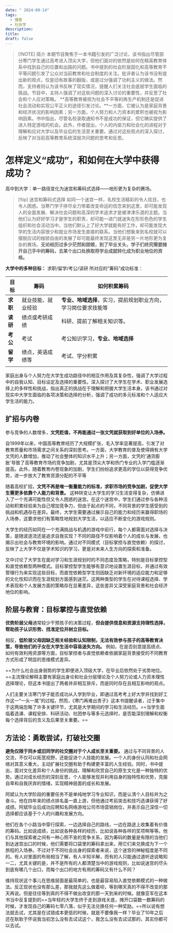 ```yaml
---
date: " 2024-09-14"
tags:
  - 播客
  - 社会学
description: 
title: 
draft: false
---
```

> [!NOTE] 简介
> 本期节目聚焦于一本书籍引发的广泛讨论，该书指出尽管部分寒门学生通过高考进入顶尖大学，但他们面对的依然是如何在精英教育体系中找到自己的位置和出路的问题。书中提到的社会阶层固化和高等教育不平等问题引发了公众对当前教育和社会制度的关注。批评者认为该书没有提出新的观点，仅是旧有故事的翻版，或是过分强调了功利主义的做法。然而，支持者则认为该书反映了现实情况，提醒人们关注社会底层学生面临的挑战。节目中，主持人强调了对这些问题的深入讨论的重要性，并反思了社会和个人应对策略。
>  **高等教育被视为社会不平等的再生产机制还是促进社会流动和实现公平正义的途径引发讨论。**一方面，它被认为是家庭背景和经济状况的影响因素；另一方面，个人努力和人力资本的累积也被视为影响因素。书中指出，尽管名校录取通知书不是成功的保证，但它确实提供了进入特定游戏的机会。此外，作者提出，个人的内驱力和社会化的进程对于理解和应对大学以及毕业后的生活至关重要。通过对这些观点的深入探讨，反映了对当前高等教育系统深层次问题的思考和反思。

# 怎样定义“成功”，和如何在大学中获得成功？

高中到大学：单一路径变化为迷宫和筹码式选择——地形更为复杂的赛场。


> [!tip] 迷宫和筹码式选择
> 如同一个迷宫一样，名校生活精彩的令人炫目，也令人困惑。当寒门学子拼尽全力带着改变命运的信念来到这里，却可能发现人的全面发展、解决社会问题和高深的学术追求才是被津津乐道的主题。当他们认为好好学习才是学生的职责，却可能一进门就迷失在形形色色的学生组织和社会活动当中。当他们默认上了好大学就能有好工作，却可能发现大学的生活内容很少和就业市场发生直接的联系。当他们想象来到名校就可以摆脱应试的枷锁自由的发展了却可能最终发现这里无非是另一片地形更为复杂的赛场。**无论经历过多少茫然和困顿，到了毕业关头，学子们终究需要摊开自己手中的筹码，去某个出口处换取将学业成就转化成为职业地位的资格。**


**大学中的多种目标：** 求职/留学/考公/读研
所对应的“筹码”成功标准：

| 目标     | 筹码        | 如何积累筹码                            |
| ------ | --------- | --------------------------------- |
| **求职** | 就业技能、就业经验 | **专业、地域选择**，实习，提前规划职业方向，学习岗位要求技能等 |
| **读研** | 绩点或考研成绩   | 科研、提前了解相关知识等。                     |
| **考公** | 考试        | 考公知识学习，**专业、地域选择**                |
| **留学** | 绩点，英语成绩等  | 考试、学分积累                           |
|        |           |                                   |

家庭出身与个人努力在大学生成功路径中的相互作用及其复杂性，强调了大学过程中的自我认知、目标设定及选择的重要性。深入探讨了大学生在学术、职业发展选择上的多样性和挑战，指出真正的挑战在于理解和把握大学生活本身。该书通过对现实中大学生面临的各项决策和选择的分析，强调了成功的多元标准和个人适应大学生活的能力。

## 扩招与内卷

参与竞争的人数增多，**文凭贬值，不再能通过一张文凭就获取到好单位的入场券。**

自1999年以来，中国高等教育经历了大规模扩张，毛入学率显著提高，引发了对教育质量和市场需求之间关系的深刻思考。一方面，大学教育的普及使得拥有大学文凭的人数增加，推动了社会整体的知识水平上升；另一方面，文凭的'通货膨胀'导致了高等教育市场的竞争加剧，尤其是顶尖大学和热门专业的入学门槛逐渐提高。此外，随着教育内卷现象的加剧，学生们纷纷追求更高的学位以获得竞争优势，进一步放大了教育资源分配的不平等

 随着高校扩招，**文凭不再是唯一衡量能力的标准，求职市场的竞争加剧，促使大学生需更多依靠个人能力和背景。** 这种转变让大学生的学习生活变得复杂，仿佛进入了一个充满可能性但又令人困惑的迷宫。在这个迷宫中，学生们通过参与各种活动和积累经验来为自己增加竞争力，但由于起点的不同，不同背景的学生感受到的挑战和机遇存在差异。最终，大学生需要通过展示自己的能力和经历来赢得职场的入场券，这要求他们有策略性地规划大学生活，以适应不断变化的游戏规则。

大学生的经历如同在一个充满挑战与机遇的游戏中前行，每个人都需面对选择与决策，是随波逐流还是追求自我实现？不同的路径不仅影响着个人的成长与发展，也揭示出社会与教育环境的影响。通过对不同模式（目标掌控与直觉依赖）的探讨，反映了上大学不仅是学术知识的学习，更是对未来人生方向的探索和准备。

 文中讨论了大学生在面对学习和生涯规划时的不同态度及策略，特别是目标掌控型和直觉依赖型两种模式。目标掌控型学生能够有意识地设置生涯目标，并通过有效管理行为来实现这些目标，而直觉依赖型学生则因缺乏对新环境的适应能力和足够的文化性知识而在生涯规划方面感到迷茫。这两种类型的学生在对待课程选择、学术表现和个人发展方面的策略存在显著差异，这些差异又深受家庭背景和社会经济地位的影响。

## 阶层与教育：目标掌控与直觉依赖


 **优势阶层父母**通常较少干预孩子的决策过程，**但会提供信息和资源支持理性选择，帮助孩子认识形势、找准定位并树立目标。** 
 
 相反，**低阶层父母因缺乏相关经验和认知限制，无法有效参与孩子的高等教育决策，导致他们的子女在大学生活中容易迷失方向。** 例如，在是否刻意提高绩点、如何有效利用资源等方面，目标掌控者与直觉依赖者依据家庭背景接受的不同教育方式形成了明显的思维模式差异。


==为什么社会出身弱势的学生即便进入顶级大学，在毕业后依然处于劣势地位。==主流理论解释主要有家庭出身论和社会分层理论及个人努力论或人力资本理性选择理论，但这本书提出了两者并非相互排斥，而是同时存在且相互影响的观点。

人们主要关注寒门学子能否成功从入学到毕业，即通过高考考上好大学并找到好工作这一“一头一尾”的过程。然而，《寒门再难出贵子》这本书提醒读者，过于集中于这两端忽略了许多关键环节，尤其是大学期间的学习和生活经历。==当学生面临着选课、课程安排、科研活动、社团参与等多元选择时，是否能深刻理解和权衡每个选择背后的含义及后果至关重要。==
## 方法论：勇敢尝试，打破社交圈

**避免仅限于同乡或旧同学的社交圈对于个人成长至关重要。** 通过与不同背景的人交流，不仅可以拓宽视野，还能促进个人技能的发展。一个人的身份认同和社会网络对其意义重大，主动扩展社交圈有助于构建更丰富的人生经验。同时，书中提出，面对文化差异和个人身份的挑战，理解和欣赏自己的原生文化是一种独特的优势。通过对成长经历的深刻反思，个人能够发现并利用自身的独特性和优势，克服自卑和自我厌弃的情绪，实现精神层面的成长和发展。

阿斌认为大学阶段的重要任务不是单纯地学习专业知识，而是认清个人目标并为之奋斗。他在四年来的绩点排名虽一直上游，但他通过考前突击和技巧选课获得了好成绩。阿斌毕业后成功应聘知名网络游戏公司市场营销岗位，并表示自己深信一切选择都应该基于个人的兴趣和发展方向。

  
他们在各个小路当中穿行探索，一边选择自己的路线，一边在路途上收集着有价值的筹码。比如说成绩，比如说各种各样的经历，比如说各种各样的奖项啊等等。他们与其他探索者之间有一种心照不宣的竞争关系，因为筹码的数量是有限的当他们到达迷宫出口的时候，他们需要将口袋里的筹码拿出来，用它们来兑换成为下一个旅程的入场券。不过对于不同社会出身的探索者来说，这个迷宫的神秘程度是不同的。有人对里面的布局相当了解，有人半知半解，而有的人只能通过道听途说略知一二，尤其关键的是，并不是所有的人都清楚当中的游戏规则，比如说迷宫的尽头到底有哪几个出口，而每个出口的地方有用的筹码又有什么不同？

维持现状这个事儿在思维层面是最简单的，也是最容易陷入直觉依赖模式的一种做法。反正现状也没有那么差，那我就先这么做着呗，等到哪天真的不得不改变的那天再说。但是往往等到真的不得不做出改变的那一天到来的时候。就像亚军在这本书当中反复提到的==当年轻的大学生终于走到游戏关底，摊开口袋数一数筹码的时候，才发现自己的筹码七零八落，似乎无法兑换任何一种奖励。==所以说有想法就去试，尤其是在试错成本更低的时候，就是不要像我一样？毕业了10年之后还在耿耿于怀说我当初怎么没有去试试这个，我怎么没有去试试那的，其实你都可以去试。
